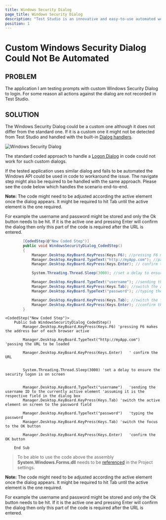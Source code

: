 ```yaml
---
title: Windows Security Dialog
page_title: Windows Security Dialog
description: "Test Studio is an innovative and easy-to-use automated web, WPF and load testing solution. Test Studio tests support essential technologies like ASP.NET AJAX, Silverlight, PHP and MVC. HTML5, Testing framework, functional testing, performance testing, load testing, exploratory testing, manual testing."
position: 1
---
```

# Custom Windows Security Dialog Could Not Be Automated 

## PROBLEM

The application I am testing prompts with custom Windows Security Dialog to login. For some reason all actions against the dialog are not recorded in Test Studio.

## SOLUTION

The Windows Security Dialog could be a custom one although it does not differ from the standard one. If it is a custom one it might not be detected from Test Studio and handled with the built-in <a href="/features/dialogs-and-popups/dialogs" target="_blank">Dialog handlers</a>. 

![Windows Security Dialog][1] 

The standard coded approach to handle a <a href="/testing-framework/write-tests-in-code/advanced-topics-wtc/html-popups-and-dialogs-wtc/win32-dialogs" target="_blank">Logon Dialog</a> in code could not work for such custom dialogs.  

If the tested application uses similar dialog and fails to be automated the Windows API could be used in code to workaround the issue. The navigate step might also be required to be handled with the same approach. Please see the code below which handles the scenario end-to-end. 

**Note:** The code might need to be adjusted according the active element once the dialog appears. It might be required to hit Tab until the active element is the one required. 

For example the username and password might be stored and only the Ok button needs to be hit. If it is the active one and pressing Enter will confirm the dialog then only this part of the code is required after the URL is entered.  


```C#
        [CodedStep(@"New Coded Step")]
        public void WindowsSecurityDialog_CodedStep()
		{
			Manager.Desktop.KeyBoard.KeyPress(Keys.F6); //pressing F6 makes the address bar of each browser active
			Manager.Desktop.KeyBoard.TypeText("http://myApp.com"); //passing the URL to be loaded
			Manager.Desktop.KeyBoard.KeyPress(Keys.Enter); // confirm the URL

			System.Threading.Thread.Sleep(3000); //set a delay to ensure the security logon is on screen

			Manager.Desktop.KeyBoard.TypeText("username"); //sending the username ID to the currently active element (assuming it is the respective field in the dialog box)
			Manager.Desktop.KeyBoard.KeyPress(Keys.Tab); //switch the active element on screen to the password field
			Manager.Desktop.KeyBoard.TypeText("password"); //typing the password 

			Manager.Desktop.KeyBoard.KeyPress(Keys.Tab); //switch the focus to the OK button
			Manager.Desktop.KeyBoard.KeyPress(Keys.Enter); //confirm the OK button 
		}
```
```VB
<CodedStep("New Coded Step")> _
	Public Sub WindowsSecurityDialog_CodedStep()
		Manager.Desktop.KeyBoard.KeyPress(Keys.F6) 'pressing F6 makes the address bar of each browser active

		Manager.Desktop.KeyBoard.TypeText("http://myApp.com")	'passing the URL to be loaded

		Manager.Desktop.KeyBoard.KeyPress(Keys.Enter)	' confirm the URL


		System.Threading.Thread.Sleep(3000)	'set a delay to ensure the security logon is on screen


		Manager.Desktop.KeyBoard.TypeText("username")	'sending the username ID to the currently active element 'assuming it is the respective field in the dialog box
		Manager.Desktop.KeyBoard.KeyPress(Keys.Tab)	'switch the active element on screen to the password field

		Manager.Desktop.KeyBoard.TypeText("password")	'typing the password 
		Manager.Desktop.KeyBoard.KeyPress(Keys.Tab)	'switch the focus to the OK button

		Manager.Desktop.KeyBoard.KeyPress(Keys.Enter)	'confirm the OK button 

	End Sub
```

>To be able to use the code above the assembly **System.Windows.Forms.dll** needs to be <a href="/features/coded-steps/add-assembly-reference" target="_blank">referenced</a> in the Project settings.<br>


**Note:** The code might need to be adjusted according the active element once the dialog appears. It might be required to hit Tab until the active element is the one required. 

For example the username and password might be stored and only the Ok button needs to be hit. If it is the active one and pressing Enter will confirm the dialog then only this part of the code is required after the URL is entered.  

[1]: /img/troubleshooting-guide/test-execution-problems-tg/windows-security-dialog/win-sec-dialog.png